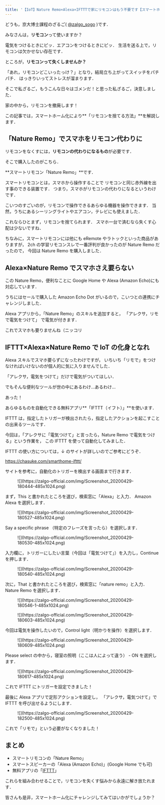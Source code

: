 ```yaml
---
title: '【IoT】Nature Remo×Alexa×IFTTTで家にリモコンはもう不要です【スマートホーム】'
---
```


どうも，京大博士課程のざるご( [@zalgo_sogo](https://www.twitter.com/zalgo_sogo) )です．

みなさんは，**リモコン**って使いますか？

電気をつけるときにピッ．エアコンをつけるときにピッ．
生活を送る上で，リモコンは欠かせない存在です．

ところが，**リモコンって失くしませんか？**

「あれ，リモコンどこいったっけ？」となり，結局立ち上がってスイッチをパチパチ．
はっきりいってストレスが溜まります．

そこで私ざるご，もうこんな日々はゴメンだ！と思った私ざるご，決意しました．

家の中から，リモコンを撤廃します！

この記事では，スマートホーム化により**「リモコンを捨てる方法」**を解説します．

## 「Nature Remo」でスマホをリモコン代わりに

リモコンをなくすには，**リモコンの代わりになるもの**が必要です．

そこで購入したのがこちら．

<Affiliates asin="B08P6ZSXWZ" query="Nature Remo" />

**スマートリモコン「Nature Remo」**です．

スマートリモコンとは，スマホから操作することで
リモコンと同じ赤外線を出す事のできる装置です．
つまり，スマホがリモコンの代わりになるというわけです．

こいつのすごいのが，リモコンで操作できるあらゆる機器を操作できます．
当然，うちにあるシーリングライトやエアコン，テレビにも使えました．

これならひとまず，リモコンを捨てられます．
スマホ一台で済むなら失くす心配は少ないですね．

ちなみに，スマートリモコンには他にも
eRemote やラトックといった商品がありますが，
2ch の学習リモコンスレで一番評判が良かったのが Nature Remo だったので，
今回は Nature Remo を購入しました．

## Alexa×Nature Remo でスマホさえ要らない

この Nature Remo，便利なことに Google Home や Alexa (Amazon Echo)にも対応しています．

うちにはセールで購入した Amazon Echo Dot がいるので，こいつとの連携にチャレンジしました．

<Affiliates asin="B07PFFMQ64" query="Echo Dot" />

Alexa アプリから，「Nature Remo」のスキルを追加すると，
「アレクサ，リモで電気をつけて」
で電気が付きます．

これでスマホも要りませんね（ニッコリ

## IFTTT×Alexa×Nature Remo で IoT の化身となれ

Alexa スキルでスマホ要らずになったわけですが，
いちいち「リモで」をつけなければいけないのが個人的に気に入りませんでした．

「アレクサ，電気をつけて」だけで電気がついてほしい．

でもそんな便利なツールが世の中にあるわけ…あるわけ…

あった！

あらゆるものを自動化できる無料アプリ**「IFTTT（イフト）」**を使います．

IFTTT は，指定したトリガーが検出されたら，指定したアクションを起こすことの出来るツールです．

今回は，「アレクサに「電気つけて」と言ったら，Nature Remo で電気をつける」という作業を，
この IFTTT を使って自動化してみました．

IFTTT の使い方については，↓ のサイトが詳しいのでご参考にどうぞ．

<div class="wp-block-cocoon-blocks-blogcard blogcard-type bct-none">

https://chasuke.com/smarthome-ifttt/

</div>

サイトを参考に，自動化のトリガーを検出する画面まで行きます．

<figure class="wp-block-image size-large is-resized">![](https://zalgo-official.com/img/Screenshot_20200429-180444-485x1024.png)</figure>

まず，This と書かれたところを選び，検索窓に「Alexa」と入力．
Amazon Alexa を選択します．

<figure class="wp-block-image size-large is-resized">![](https://zalgo-official.com/img/Screenshot_20200429-180527-485x1024.png)</figure>

Say a specific phrase （特定のフレーズを言ったら）を選択します．

<figure class="wp-block-image size-large is-resized">![](https://zalgo-official.com/img/Screenshot_20200429-180530-485x1024.png)</figure>

入力欄に，トリガーにしたい言葉（今回は「電気つけて」）を入力し，Continue を押します．

<figure class="wp-block-image size-large is-resized">![](https://zalgo-official.com/img/Screenshot_20200429-180540-485x1024.png)</figure>

次に，That と書かれたところを選び，検索窓に「nature remo」と入力．
Nature Remo を選択します．

<figure class="wp-block-image size-large is-resized">![](https://zalgo-official.com/img/Screenshot_20200429-180546-1-485x1024.png)</figure>

<figure class="wp-block-image size-large is-resized">![](https://zalgo-official.com/img/Screenshot_20200429-180603-485x1024.png)</figure>

今回は電気を操作したいので，Control light（明かりを操作）を選択します．

<figure class="wp-block-image size-large is-resized">![](https://zalgo-official.com/img/Screenshot_20200429-180609-485x1024.png)</figure>

Please select の中から，寝室の照明（ここは人によって違う） - ON を選択します．

<figure class="wp-block-image size-large is-resized">![](https://zalgo-official.com/img/Screenshot_20200429-180617-485x1024.png)</figure>

これで IFTTT にトリガーを設定できました！

最後に Alexa アプリで定形アクションを設定し，
「アレクサ，電気つけて」で IFTTT を呼び出せるようにします．

<figure class="wp-block-image size-large is-resized">![](https://zalgo-official.com/img/Screenshot_20200429-182500-485x1024.png)</figure>

これで「リモで」という必要がなくなりました！

## まとめ

-   スマートリモコンの「Nature Remo」
-   スマートスピーカーの「Alexa (Amazon Echo)」(Google Home でも可)
-   無料アプリの「[IFTTT](https://ifttt.com/)」

これらを組み合わせることで，リモコンを失くす悩みから永遠に解き放たれます．

皆さんも是非，スマートホーム化にチャレンジしてみてはいかがでしょうか？
